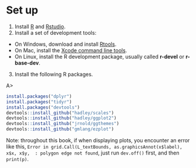 # Set up

1. Install [R](http://www.r-project.org) and [Rstudio](http://www.rstudio.com/products/rstudio/download/).
2. Install a set of development tools:
* On Windows, download and install [Rtools](http://cran.r-project.org/bin/windows/Rtools/). 
* On Mac, install the [Xcode command line tools](https://developer.apple.com/downloads). 
* On Linux, install the R development package, usually called **r-devel** or **r-base-dev**.
3. Install the following R packages.

A> 
```r
install.packages("dplyr")
install.packages("tidyr")
install.packages("devtools")
devtools::install_github("hadley/scales")
devtools::install_github("hadley/ggplot2")
devtools::install_github("jrnold/ggthemes")
devtools::install_github("gmlang/ezplot")
```

Note: throughout this book, if when displaying plots, you encounter an error like this,
`Error in grid.Call(L_textBounds, as.graphicsAnnot(x$label), x$x, x$y,  : polygon edge not found`, just run `dev.off()` first, and then `print(p)`. 